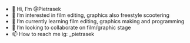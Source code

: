 - 👋 Hi, I’m @Pietrasek
- 👀 I’m interested in film editing, graphics also freestyle scootering
- 🌱 I’m currently learning film editing, graphics making and programming
- 💞️ I’m looking to collaborate on film/graphic stage
- 📫 How to reach me ig: _pietrasek

<!---
Pietrasek/Pietrasek is a ✨ special ✨ repository because its `README.md` (this file) appears on your GitHub profile.
You can click the Preview link to take a look at your changes.
--->

